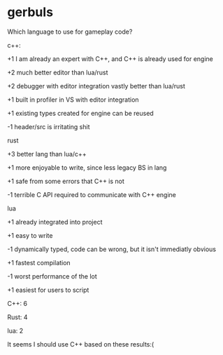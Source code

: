# gerbuls



Which language to use for gameplay code? 

c++:

+1 I am already an expert with C++, and C++ is already used for engine

+2 much better editor than lua/rust

+2 debugger with editor integration vastly better than lua/rust

+1 built in profiler in VS with editor integration

+1 existing types created for engine can be reused

-1 header/src is irritating shit

rust

+3 better lang than lua/c++

+1 more enjoyable to write, since less legacy BS in lang

+1 safe from some errors that C++ is not

-1 terrible C API required to communicate with C++ engine


lua

+1 already integrated into project

+1 easy to write

-1 dynamically typed, code can be wrong, but it isn't immediatly obvious

+1 fastest compilation

-1 worst performance of the lot

+1 easiest for users to script 

C++: 6

Rust: 4

lua: 2

It seems I should use C++ based on these results:(

